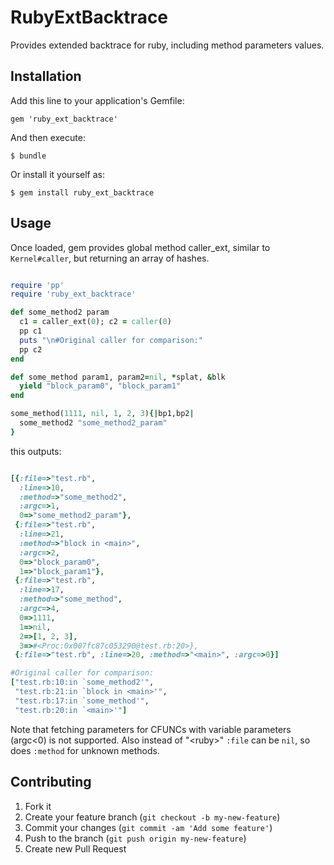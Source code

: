 # RubyExtBacktrace

Provides extended backtrace for ruby, including method parameters values.

## Installation

Add this line to your application's Gemfile:

    gem 'ruby_ext_backtrace'

And then execute:

    $ bundle

Or install it yourself as:

    $ gem install ruby_ext_backtrace

## Usage

Once loaded, gem provides global method caller_ext, similar to `Kernel#caller`, but returning an array of hashes.

```ruby

require 'pp'
require 'ruby_ext_backtrace'

def some_method2 param
  c1 = caller_ext(0); c2 = caller(0)
  pp c1
  puts "\n#Original caller for comparison:"
  pp c2
end

def some_method param1, param2=nil, *splat, &blk
  yield "block_param0", "block_param1"
end

some_method(1111, nil, 1, 2, 3){|bp1,bp2|
  some_method2 "some_method2_param"
}
```

this outputs:

```ruby

[{:file=>"test.rb",
  :line=>10,
  :method=>"some_method2",
  :argc=>1,
  0=>"some_method2_param"},
 {:file=>"test.rb",
  :line=>21,
  :method=>"block in <main>",
  :argc=>2,
  0=>"block_param0",
  1=>"block_param1"},
 {:file=>"test.rb",
  :line=>17,
  :method=>"some_method",
  :argc=>4,
  0=>1111,
  1=>nil,
  2=>[1, 2, 3],
  3=>#<Proc:0x007fc87c053290@test.rb:20>},
 {:file=>"test.rb", :line=>20, :method=>"<main>", :argc=>0}]

#Original caller for comparison:
["test.rb:10:in `some_method2'",
 "test.rb:21:in `block in <main>'",
 "test.rb:17:in `some_method'",
 "test.rb:20:in `<main>'"]
```

Note that fetching parameters for CFUNCs with variable parameters (argc&lt;0) is not supported.
Also instead of "&lt;ruby&gt;" `:file` can be `nil`, so does `:method` for unknown methods.

## Contributing

1. Fork it
2. Create your feature branch (`git checkout -b my-new-feature`)
3. Commit your changes (`git commit -am 'Add some feature'`)
4. Push to the branch (`git push origin my-new-feature`)
5. Create new Pull Request
